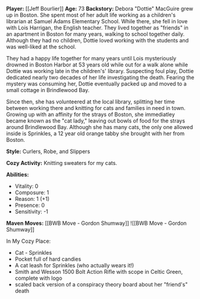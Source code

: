 **Player:** [[Jeff Bourlier]]
**Age:** 73
**Backstory:** Debora "Dottie" MacGuire grew up in Boston.  She spent most of her adult life working as a children's librarian at Samuel Adams Elementary School.  While there, she fell in love with Lois Harrigan, the English teacher.  They lived together as "friends" in an apartment in Boston for many years, walking to school together daily.  Although they had no children, Dottie loved working with the students and was well-liked at the school.  

They had a happy life together for many years until Lois mysteriously drowned in Boston Harbor at 53 years old while out for a walk alone while Dottie was working late in the children's' library.  Suspecting foul play, Dottie dedicated nearly two decades of her life investigating the death.  Fearing the mystery was consuming her, Dottie eventually packed up and moved to a small cottage in Brindlewood Bay.  

Since then, she has volunteered at the local library, splitting her time between working there and knitting for cats and families in need in town.  Growing up with an affinity for the strays of Boston, she immediatley became known as the "cat lady," leaving out bowls of food for the strays around Brindlewood Bay.  Although she has many cats, the only one allowed inside is Sprinkles, a 12 year old orange tabby she brought with her from Boston.

**Style:** Curlers, Robe, and Slippers

**Cozy Activity:** Knitting sweaters for my cats. 

**Abilities:** 
- Vitality: 0
- Composure: 1
- Reason: 1 (+1)
- Presence: 0
- Sensitivity: -1

**Maven Moves:** [[BWB Move - Gordon Shumway]]
![[BWB Move - Gordon Shumway]]

In My Cozy Place: 
- Cat - Sprinkles
- Pocket full of hard candies
- A cat leash for Sprinkles (who actually wears it!)
- Smith and Wesson 1500 Bolt Action Rifle with scope in Celtic Green, complete with logo
- scaled back version of a conspiracy theory board about her "friend's" death